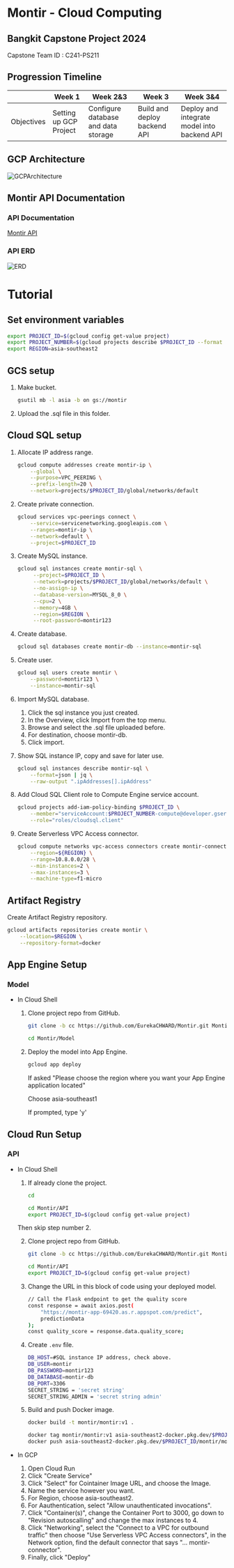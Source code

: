   # Montir - Cloud Computing

## Bangkit Capstone Project 2024
Capstone Team ID : C241-PS211

## Progression Timeline
|            |    Week 1  |  Week 2&3  |    Week 3  |  Week 3&4  |
| ---------- | ---------- | ---------- | ---------- | ---------- |
| Objectives |Setting up GCP Project|Configure database and data storage | Build and deploy backend API | Deploy and integrate model into backend API | Testing and Evaluating API |

## GCP Architecture
![GCPArchitecture](https://github.com/EurekaCHWARD/Montir/blob/cc/GCP_Architecture.png)

## Montir API Documentation 
### API Documentation
[Montir API](https://documenter.getpostman.com/view/30884670/2sA3Qv9X1A)

### API ERD
![ERD](https://github.com/EurekaCHWARD/Montir/blob/cc/montir-db-erd.png)

# Tutorial

## Set environment variables

```bash
export PROJECT_ID=$(gcloud config get-value project)
export PROJECT_NUMBER=$(gcloud projects describe $PROJECT_ID --format 'value(projectNumber)')
export REGION=asia-southeast2
```

## GCS setup

1. Make bucket.

    ```bash
    gsutil mb -l asia -b on gs://montir
    ```

2. Upload the .sql file in this folder.

## Cloud SQL setup

1. Allocate IP address range.

    ```bash
    gcloud compute addresses create montir-ip \
        --global \
        --purpose=VPC_PEERING \
        --prefix-length=20 \
        --network=projects/$PROJECT_ID/global/networks/default
    ```

2. Create private connection.

    ```bash
    gcloud services vpc-peerings connect \
        --service=servicenetworking.googleapis.com \
        --ranges=montir-ip \
        --network=default \
        --project=$PROJECT_ID
    ```

3. Create MySQL instance.

   ```bash
   gcloud sql instances create montir-sql \
        --project=$PROJECT_ID \
        --network=projects/$PROJECT_ID/global/networks/default \
        --no-assign-ip \
        --database-version=MYSQL_8_0 \
        --cpu=2 \
        --memory=4GB \
        --region=$REGION \
        --root-password=montir123
    ```

4. Create database.

    ```bash
    gcloud sql databases create montir-db --instance=montir-sql
    ```

5. Create user.

    ```bash
    gcloud sql users create montir \
        --password=montir123 \
        --instance=montir-sql
    ```

6. Import MySQL database.

    1. Click the sql instance you just created.
    2. In the Overview, click Import from the top menu.
    3. Browse and select the .sql file uploaded before.
    4. For destination, choose montir-db.
    5. Click import.

7. Show SQL instance IP, copy and save for later use.

    ```bash
    gcloud sql instances describe montir-sql \
        --format=json | jq \
        --raw-output ".ipAddresses[].ipAddress"
    ```

8. Add Cloud SQL Client role to Compute Engine service account.

    ```bash
    gcloud projects add-iam-policy-binding $PROJECT_ID \
        --member="serviceAccount:$PROJECT_NUMBER-compute@developer.gserviceaccount.com" \
        --role="roles/cloudsql.client"
    ```

9. Create Serverless VPC Access connector.

    ```bash
    gcloud compute networks vpc-access connectors create montir-connector \
        --region=${REGION} \
        --range=10.8.0.0/28 \
        --min-instances=2 \
        --max-instances=3 \
        --machine-type=f1-micro
    ```

## Artifact Registry

Create Artifact Registry repository.

```bash
gcloud artifacts repositories create montir \
    --location=$REGION \
    --repository-format=docker 
```

## App Engine Setup

### Model

- In Cloud Shell

    1. Clone project repo from GitHub.

        ```bash
        git clone -b cc https://github.com/EurekaCHWARD/Montir.git Montir

        cd Montir/Model
        ```

    2. Deploy the model into App Engine.

        ```bash
        gcloud app deploy
        ```

        If asked "Please choose the region where you want your App Engine application located"

        Choose asia-southeast1

        If prompted, type 'y'

## Cloud Run Setup

### API

- In Cloud Shell

    1. If already clone the project.

        ```bash
        cd

        cd Montir/API
        export PROJECT_ID=$(gcloud config get-value project)
        ```

    Then skip step number 2.

    2. Clone project repo from GitHub.

        ```bash
        git clone -b cc https://github.com/EurekaCHWARD/Montir.git Montir

        cd Montir/API 
        export PROJECT_ID=$(gcloud config get-value project)
        ```

    3. Change the URL in this block of code using your deployed model.

        ```bash
        // Call the Flask endpoint to get the quality score
        const response = await axios.post(
            "https://montir-app-69420.as.r.appspot.com/predict",
            predictionData
        );
        const quality_score = response.data.quality_score;
        ```

    3. Create `.env` file.

        ```bash
        DB_HOST=#SQL instance IP address, check above.
        DB_USER=montir
        DB_PASSWORD=montir123
        DB_DATABASE=montir-db
        DB_PORT=3306
        SECRET_STRING = 'secret string'
        SECRET_STRING_ADMIN = 'secret string admin'
        ```

    3. Build and push Docker image.

        ```bash
        docker build -t montir/montir:v1 .

        docker tag montir/montir:v1 asia-southeast2-docker.pkg.dev/$PROJECT_ID/montir/montir:v1
        docker push asia-southeast2-docker.pkg.dev/$PROJECT_ID/montir/montir:v1
        ```

- In GCP

    1. Open Cloud Run
    2. Click "Create Service"
    3. Click "Select" for Cointainer Image URL, and choose the Image.
    4. Name the service however you want.
    5. For Region, choose asia-southeast2.
    6. For Aauthentication, select "Allow unauthenticated invocations".
    7. Click "Container(s)", change the Container Port to 3000, go down to "Revision autoscalling" and change the max instances to 4.
    8. Click "Networking", select the "Connect to a VPC for outbound traffic" then choose "Use Serverless VPC Access connectors", in the Network option, find the default connector that says "... montir-connector".
    9. Finally, click "Deploy"
